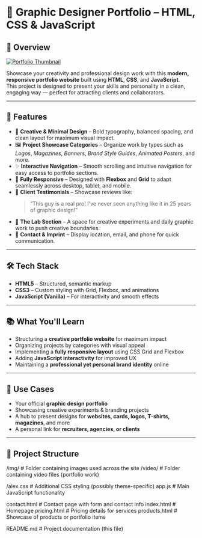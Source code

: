 # 🎨 Graphic Designer Portfolio – HTML, CSS & JavaScript

## 🚀 Overview
<a href="https://ajaykumarbluewhale.github.io/My_portfolio/" target="_blank">
  <img src="./Img/thumbnail.png.jpeg" alt="Portfolio Thumbnail"/>
</a>

Showcase your creativity and professional design work with this **modern, responsive portfolio website** built using **HTML**, **CSS**, and **JavaScript**.  
This project is designed to present your skills and personality in a clean, engaging way — perfect for attracting clients and collaborators.

---

## 🌟 Features

- 🎯 **Creative & Minimal Design** – Bold typography, balanced spacing, and clean layout for maximum visual impact.
- 🖼 **Project Showcase Categories** – Organize work by types such as *Logos*, *Magazines*, *Banners*, *Brand Style Guides*, *Animated Posters*, and more.
- ✨ **Interactive Navigation** – Smooth scrolling and intuitive navigation for easy access to portfolio sections.
- 📱 **Fully Responsive** – Designed with **Flexbox** and **Grid** to adapt seamlessly across desktop, tablet, and mobile.
- 💬 **Client Testimonials** – Showcase reviews like:  
  > “This guy is a real pro! I've never seen anything like it in 25 years of graphic design!”
- 🧪 **The Lab Section** – A space for creative experiments and daily graphic work to push creative boundaries.
- 📩 **Contact & Imprint** – Display location, email, and phone for quick communication.

---

## 🛠️ Tech Stack

- **HTML5** – Structured, semantic markup
- **CSS3** – Custom styling with Grid, Flexbox, and animations
- **JavaScript (Vanilla)** – For interactivity and smooth effects

---

## 📚 What You'll Learn

- Structuring a **creative portfolio website** for maximum impact
- Organizing projects by categories with visual appeal
- Implementing a **fully responsive layout** using CSS Grid and Flexbox
- Adding **JavaScript interactivity** for improved UX
- Maintaining a **professional yet personal brand identity** online

---

## 🧩 Use Cases

- Your official **graphic design portfolio**
- Showcasing creative experiments & branding projects
- A hub to present designs for **websites, cards, logos, T-shirts, magazines**, and more
- A personal link for **recruiters, agencies, or clients**

---

## 📁 Project Structure
/img/                  # Folder containing images used across the site
/video/                # Folder containing video files (portfolio work)

/alex.css              # Additional CSS styling (possibly theme-specific)
app.js                 # Main JavaScript functionality

contact.html           # Contact page with form and contact info
index.html             # Homepage
pricing.html           # Pricing details for services
products.html          # Showcase of products or portfolio items

README.md              # Project documentation (this file)

